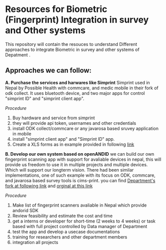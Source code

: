 # Resources for Biometric (Fingerprint) Integration in survey and Other systems 

This repository will contain the resouces to understand Different approaches to integrate Biometric in survey and other systems of Depatment .


## Approaches we can follow:
**A. Purchase the services and harwares like Simprint** 
Simprint used in Nepal by Possible Health with commcare, and medic mobile in their fork of odk collect. It uses bluetooth device, and two major apps for control "simprint ID" and "simprint client app". 

*Procedure* 
1. Buy hardware and service from simprint
2. they will provide api token, usernames and other credentials 
3. install ODK collect/commcare or any javarosa based sruvey application in mobile 
4. install "simprint client app" and "Simprint ID" app. 
5. Create a XLS forms as in example provided in following [link](https://docs.google.com/spreadsheets/d/1z-hBSwQ646KnL7tz3GPt8PH0WLWL0H1RzcouqFhThgA/edit#gid=1591872452)
 
**B. Develop our own system based on openANDID** 
we can build our own fingerprint scanning app with support for avaliable devices in nepal, this will provide us freedom to use it in multiple projects and multiple devices. Which will support our longterm vision. 
There had been similar implementations, one of such example with its focus on ODK, commcare, and javarosa based survey tools is cims-print. you can find [Department's fork at following link](https://github.com/dhdcp/cims-prints) and [orginal at this link](https://github.com/cims-bioko/cims-prints) 

*Procedure*
1. Make list of fingerprint scanners avaliable in Nepal which provide andorid SDK
2. Review feasibility and estimate the cost and time 
3. get a interns or developer for short-time (2 weeks to 4 weeks) or task based with full project controlled by Data manager of Department 
4. test the app and develop a usecase documentations 
5. training for researchers and other department members 
6. integration all projects

